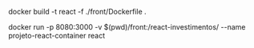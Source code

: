 <!-- build da imagem -->
docker build -t react -f ./front/Dockerfile .

<!-- subindo o container -->
docker run -p 8080:3000 -v $(pwd)/front:/react-investimentos/ --name projeto-react-container react